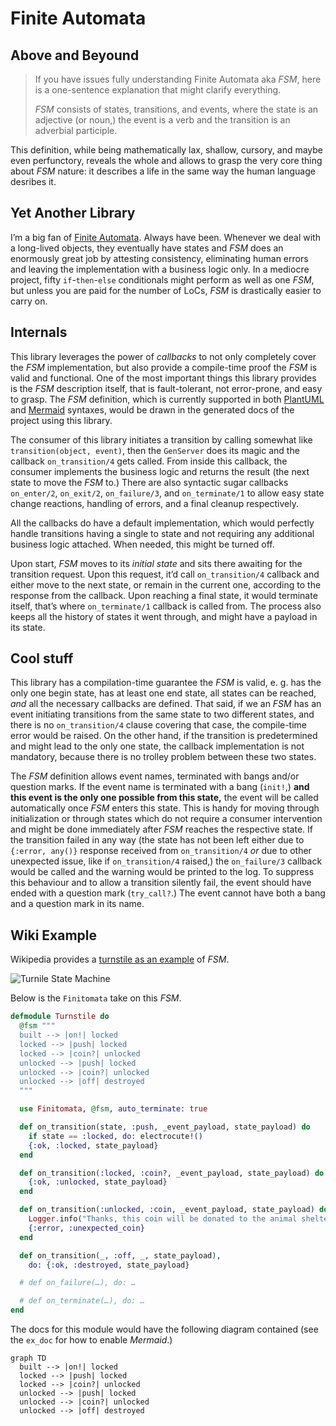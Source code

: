 # Finite Automata

## Above and Beyound

> If you have issues fully understanding Finite Automata aka _FSM_, here is a one-sentence explanation that might clarify everything.
>
> _FSM_ consists of states, transitions, and events, where the state is an adjective (or noun,) the event is a verb and the transition is an adverbial participle.

This definition, while being mathematically lax, shallow, cursory, and maybe even perfunctory, reveals the whole and allows to grasp the very core thing about _FSM_ nature: it describes a life in the same way the human language desribes it.

## Yet Another Library

I’m a big fan of [Finite Automata](https://en.wikipedia.org/wiki/Finite-state_machine). Always have been. Whenever we deal with a long-lived objects, they eventually have states and _FSM_ does an enormously great job by attesting consistency, eliminating human errors and leaving the implementation with a business logic only. In a mediocre project, fifty `if`-`then`-`else` conditionals might perform as well as one _FSM_, but unless you are paid for the number of LoCs, _FSM_ is drastically easier to carry on.

## Internals

This library leverages the power of _callbacks_ to not only completely cover the _FSM_ implementation, but also provide a compile-time proof the _FSM_ is valid and functional. One of the most important things this library provides is the _FSM_ description itself, that is fault-tolerant, not error-prone, and easy to grasp. The _FSM_ definition, which is currently supported in both [PlantUML](https://plantuml.com/en/state-diagram) and [Mermaid](https://mermaid.live) syntaxes, would be drawn in the generated docs of the project using this library.

The consumer of this library initiates a transition by calling somewhat like `transition(object, event)`, then the `GenServer` does its magic and the callback `on_transition/4` gets called. From inside this callback, the consumer implements the business logic and returns the result (the next state to move the _FSM_ to.) There are also syntactic sugar callbacks `on_enter/2`, `on_exit/2`, `on_failure/3`, and `on_terminate/1` to allow easy state change reactions, handling of errors, and a final cleanup respectively.

All the callbacks do have a default implementation, which would perfectly handle transitions having a single to state and not requiring any additional business logic attached. When needed, this might be turned off.

Upon start, _FSM_ moves to its _initial state_ and sits there awaiting for the transition request. Upon this request, it’d call `on_transition/4` callback and either move to the next state, or remain in the current one, according to the response from the callback. Upon reaching a final state, it would terminate itself, that’s where `on_terminate/1` callback is called from. The process also keeps all the history of states it went through, and might have a payload in its state.

## Cool stuff

This library has a compilation-time guarantee the _FSM_ is valid, e. g. has the only one begin state, has at least one end state, all states can be reached, _and_ all the necessary callbacks are defined. That said, if we an _FSM_ has an event initiating transitions from the same state to two different states, and there is no `on_transition/4` clause covering that case, the compile-time error would be raised. On the other hand, if the transition is predetermined and might lead to the only one state, the callback implementation is not mandatory, because there is no trolley problem between these two states.

The _FSM_ definition allows event names, terminated with bangs and/or question marks. If the event name is terminated with a bang (`init!`,) **and this event is the only one possible from this state,** the event will be called automatically once _FSM_ enters this state. This is handy for moving through initialization or through states which do not require a consumer intervention and might be done immediately after _FSM_ reaches the respective state. If the transition failed in any way (the state has not been left either due to `{:error, any()}` response received from `on_transition/4` _or_ due to other unexpected issue, like if `on_transition/4` raised,) the `on_failure/3` callback would be called and the warning would be printed to the log. To suppress this behaviour and to allow a transition silently fail, the event should have ended with a question mark  (`try_call?`.) The event cannot have both a bang and a question mark in its name.

## Wiki Example

Wikipedia provides a [turnstile as an example](https://commons.wikimedia.org/wiki/File:Turnstile_state_machine_colored.svg#/media/File:Turnstile_state_machine_colored.svg) of _FSM_.

![Turnile State Machine](https://upload.wikimedia.org/wikipedia/commons/9/9e/Turnstile_state_machine_colored.svg)

Below is the `Finitomata` take on this _FSM_.

```elixir
defmodule Turnstile do
  @fsm """
  built --> |on!| locked
  locked --> |push| locked
  locked --> |coin?| unlocked
  unlocked --> |push| locked
  unlocked --> |coin?| unlocked
  unlocked --> |off| destroyed
  """

  use Finitomata, @fsm, auto_terminate: true

  def on_transition(state, :push, _event_payload, state_payload) do
    if state == :locked, do: electrocute!()
    {:ok, :locked, state_payload}
  end

  def on_transition(:locked, :coin?, _event_payload, state_payload) do
    {:ok, :unlocked, state_payload}
  end

  def on_transition(:unlocked, :coin, _event_payload, state_payload) do
    Logger.info("Thanks, this coin will be donated to the animal shelter!")
    {:error, :unexpected_coin}
  end

  def on_transition(_, :off, _, state_payload),
    do: {:ok, :destroyed, state_payload}

  # def on_failure(…), do: …

  # def on_terminate(…), do: …
end
```

The docs for this module would have the following diagram contained (see the `ex_doc` for how to enable _Mermaid_.)

```mermaid
graph TD 
  built --> |on!| locked
  locked --> |push| locked
  locked --> |coin?| unlocked
  unlocked --> |push| locked
  unlocked --> |coin?| unlocked
  unlocked --> |off| destroyed
```
